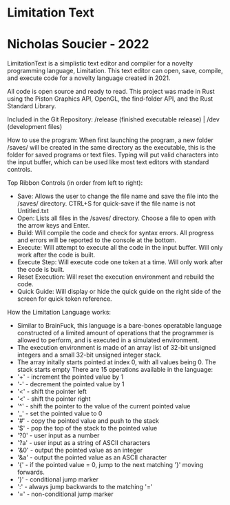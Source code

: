 # Limitation Text
# Nicholas Soucier - 2022

LimitationText is a simplistic text editor and compiler for a novelty programming language, Limitation. 
This text editor can open, save, compile, and execute code for a novelty language created in 2021.

All code is open source and ready to read. This project was made in Rust using the Piston Graphics API, OpenGL, the find-folder API, and the Rust Standard Library.

Included in the Git Repository: /release (finished executable release) | /dev (development files)
 
How to use the program:
When first launching the program, a new folder /saves/ will be created in the same directory as the executable, this is the folder for saved programs or text files.
Typing will put valid characters into the input buffer, which can be used like most text editors with standard controls.

Top Ribbon Controls (in order from left to right):
* Save: Allows the user to change the file name and save the file into the /saves/ directory. CTRL+S for quick-save if the file name is not Untitled.txt
* Open: Lists all files in the /saves/ directory. Choose a file to open with the arrow keys and Enter.
* Build: Will compile the code and check for syntax errors. All progress and errors will be reported to the console at the bottom.
* Execute: Will attempt to execute all the code in the input buffer. Will only work after the code is built.
* Execute Step: Will execute code one token at a time. Will only work after the code is built.
* Reset Execution: Will reset the execution environment and rebuild the code.
* Quick Guide: Will display or hide the quick guide on the right side of the screen for quick token reference.

How the Limitation Language works:
* Similar to BrainFuck, this language is a bare-bones operatable language constructed of a limited amount of operations that the programmer is allowed to perform, and is executed in a simulated environment.
* The execution environment is made of an array list of 32-bit unsigned integers and a small 32-bit unsigned integer stack.
* The array initally starts pointed at index 0, with all values being 0. The stack starts empty
There are 15 operations available in the language:
* '+' - increment the pointed value by 1
* '-' - decrement the pointed value by 1
* '<' - shift the pointer left
* '<' - shift the pointer right
* '^' - shift the pointer to the value of the current pointed value
* '_' - set the pointed value to 0
* '#' - copy the pointed value and push to the stack
* '$' - pop the top of the stack to the pointed value
* '?0' - user input as a number
* '?a' - user input as a string of ASCII characters
* '&0' - output the pointed value as an integer
* '&a' - output the pointed value as an ASCII character
* '{' - if the pointed value = 0, jump to the next matching '}' moving forwards.
* '}' - conditional jump marker
* ':' - always jump backwards to the matching '='
* '=' - non-conditional jump marker
